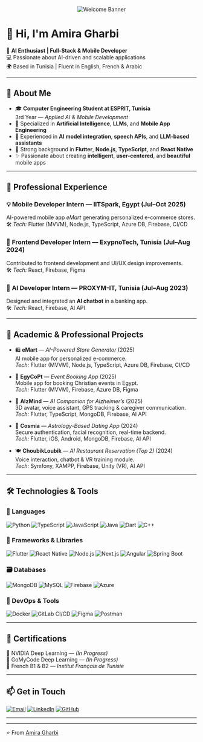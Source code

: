 <!-- 🎨 Banner -->
<p align="center">
  <img src="https://github.com/amiragharb/amiragharb/blob/main/banner.png" alt="Welcome Banner" />
</p>

# 👋 Hi, I'm Amira Gharbi  

🎯 **AI Enthusiast | Full-Stack & Mobile Developer**  
💻 Passionate about AI-driven and scalable applications  
🌍 Based in Tunisia | Fluent in English, French & Arabic  

---

## 🚀 About Me
- 🎓 **Computer Engineering Student at ESPRIT, Tunisia**  
  3rd Year — *Applied AI & Mobile Development*
- 🤖 Specialized in **Artificial Intelligence**, **LLMs**, and **Mobile App Engineering**
- 🧠 Experienced in **AI model integration**, **speech APIs**, and **LLM-based assistants**
- 🧩 Strong background in **Flutter**, **Node.js**, **TypeScript**, and **React Native**
- ✨ Passionate about creating **intelligent**, **user-centered**, and **beautiful** mobile apps

---

## 💼 Professional Experience

### 💡 **Mobile Developer Intern — IITSpark, Egypt (Jul–Oct 2025)**
AI-powered mobile app *eMart* generating personalized e-commerce stores.  
🛠️ *Tech:* Flutter (MVVM), Node.js, TypeScript, Azure DB, Firebase, CI/CD  

### 🎨 **Frontend Developer Intern — ExypnoTech, Tunisia (Jul–Aug 2024)**
Contributed to frontend development and UI/UX design improvements.  
🛠️ *Tech:* React, Firebase, Figma  

### 🤖 **AI Developer Intern — PROXYM-IT, Tunisia (Jul–Aug 2023)**
Designed and integrated an **AI chatbot** in a banking app.  
🛠️ *Tech:* React, Firebase, AI API  

---

## 🧠 Academic & Professional Projects

- 🛍️ **eMart** — *AI-Powered Store Generator* (2025)  
  AI mobile app for personalized e-commerce.  
  *Tech:* Flutter (MVVM), Node.js, TypeScript, Azure DB, Firebase, CI/CD  

- 🎫 **EgyCoPt** — *Event Booking App* (2025)  
  Mobile app for booking Christian events in Egypt.  
  *Tech:* Flutter (MVVM), Firebase, Azure DB, Figma  

- 🧩 **AlzMind** — *AI Companion for Alzheimer’s* (2025)  
  3D avatar, voice assistant, GPS tracking & caregiver communication.  
  *Tech:* Flutter, TypeScript, MongoDB, Firebase, AI API  

- 💞 **Cosmia** — *Astrology-Based Dating App* (2024)  
  Secure authentication, facial recognition, real-time backend.  
  *Tech:* Flutter, iOS, Android, MongoDB, Firebase, AI API  

- 🍽️ **ChoubikLoubik** — *AI Restaurant Reservation (Top 2)* (2024)  
  Voice interaction, chatbot & VR training module.  
  *Tech:* Symfony, XAMPP, Firebase, Unity (VR), AI API  

---

## 🛠️ Technologies & Tools

### 💬 Languages
![Python](https://img.shields.io/badge/-Python-3776AB?style=for-the-badge&logo=python&logoColor=white)
![TypeScript](https://img.shields.io/badge/-TypeScript-3178C6?style=for-the-badge&logo=typescript&logoColor=white)
![JavaScript](https://img.shields.io/badge/-JavaScript-F7DF1E?style=for-the-badge&logo=javascript&logoColor=black)
![Java](https://img.shields.io/badge/-Java-ED8B00?style=for-the-badge&logo=java&logoColor=white)
![Dart](https://img.shields.io/badge/-Dart-0175C2?style=for-the-badge&logo=dart&logoColor=white)
![C++](https://img.shields.io/badge/-C++-00599C?style=for-the-badge&logo=cplusplus&logoColor=white)

### 🧩 Frameworks & Libraries
![Flutter](https://img.shields.io/badge/-Flutter-02569B?style=for-the-badge&logo=flutter&logoColor=white)
![React Native](https://img.shields.io/badge/-React%20Native-61DAFB?style=for-the-badge&logo=react&logoColor=black)
![Node.js](https://img.shields.io/badge/-Node.js-339933?style=for-the-badge&logo=node.js&logoColor=white)
![Next.js](https://img.shields.io/badge/-Next.js-000000?style=for-the-badge&logo=next.js&logoColor=white)
![Angular](https://img.shields.io/badge/-Angular-DD0031?style=for-the-badge&logo=angular&logoColor=white)
![Spring Boot](https://img.shields.io/badge/-Spring%20Boot-6DB33F?style=for-the-badge&logo=springboot&logoColor=white)

### 🗃️ Databases
![MongoDB](https://img.shields.io/badge/-MongoDB-47A248?style=for-the-badge&logo=mongodb&logoColor=white)
![MySQL](https://img.shields.io/badge/-MySQL-4479A1?style=for-the-badge&logo=mysql&logoColor=white)
![Firebase](https://img.shields.io/badge/-Firebase-FFCA28?style=for-the-badge&logo=firebase&logoColor=black)
![Azure](https://img.shields.io/badge/-Azure-0078D4?style=for-the-badge&logo=microsoftazure&logoColor=white)

### 🧰 DevOps & Tools
![Docker](https://img.shields.io/badge/-Docker-2496ED?style=for-the-badge&logo=docker&logoColor=white)
![GitLab CI/CD](https://img.shields.io/badge/-GitLab%20CI%2FCD-FC6D26?style=for-the-badge&logo=gitlab&logoColor=white)
![Figma](https://img.shields.io/badge/-Figma-F24E1E?style=for-the-badge&logo=figma&logoColor=white)
![Postman](https://img.shields.io/badge/-Postman-FF6C37?style=for-the-badge&logo=postman&logoColor=white)

---

## 📜 Certifications
🏅 NVIDIA Deep Learning — *(In Progress)*  
🏅 GoMyCode Deep Learning — *(In Progress)*  
🏅 French B1 & B2 — *Institut Français de Tunisie*

---

## 📫 Get in Touch

[![Email](https://img.shields.io/badge/Email-D14836?style=for-the-badge&logo=gmail&logoColor=white)](mailto:amira.gharbi@esprit.tn)
[![LinkedIn](https://img.shields.io/badge/LinkedIn-0077B5?style=for-the-badge&logo=linkedin&logoColor=white)](https://linkedin.com/in/amira-gharbi)
[![GitHub](https://img.shields.io/badge/GitHub-000?style=for-the-badge&logo=github&logoColor=white)](https://github.com/amiragharb)

---


---
⭐️ From [Amira Gharbi](https://github.com/amiragharb)
